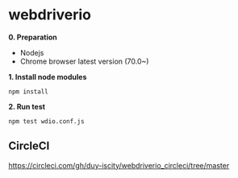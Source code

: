 # webdriverio

**0. Preparation**
  - Nodejs
  - Chrome browser latest version (70.0~)

**1. Install node modules**
```
npm install
```

**2. Run test**
```
npm test wdio.conf.js
```

## CircleCI
https://circleci.com/gh/duy-iscity/webdriverio_circleci/tree/master
